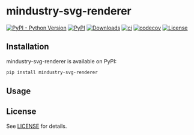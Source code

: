 # mindustry-svg-renderer

[![PyPI - Python Version](https://img.shields.io/pypi/pyversions/mindustry-svg-renderer)](https://pypi.org/project/mindustry-svg-renderer/)
[![PyPI](https://img.shields.io/pypi/v/mindustry-svg-renderer)](https://pypi.org/project/mindustry-svg-renderer/)
[![Downloads](https://pepy.tech/badge/mindustry-svg-renderer)](https://pepy.tech/project/mindustry-svg-renderer)
[![ci](https://github.com/jyooru/mindustry-svg-renderer/actions/workflows/ci.yml/badge.svg)](https://github.com/jyooru/mindustry-svg-renderer/actions/workflows/ci.yml)
[![codecov](https://codecov.io/gh/jyooru/mindustry-svg-renderer/branch/main/graph/badge.svg?token=SRK5RPLHN0)](https://codecov.io/gh/jyooru/mindustry-svg-renderer)
[![License](https://img.shields.io/github/license/jyooru/mindustry-svg-renderer)](LICENSE)

## Installation

mindustry-svg-renderer is available on PyPI:

```bash
pip install mindustry-svg-renderer
```

## Usage

## License

See [LICENSE](LICENSE) for details.
